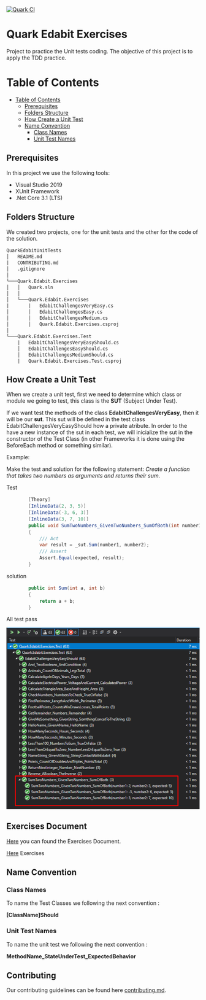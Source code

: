 [![Quark CI](https://github.com/dalzueta/QuarkEdabitUnitTests/actions/workflows/ci.yml/badge.svg)](https://github.com/dalzueta/QuarkEdabitUnitTests/actions/workflows/ci.yml)

# Quark Edabit Exercises

Project to practice the Unit tests coding. The objective of this project is to apply the TDD practice.

# Table of Contents

- [Table of Contents](#table-of-contents)
  - [Prerequisites](#prerequisites)
  - [Folders Structure](#folders-structure)
  - [How Create a Unit Test](#how-create-a-unit-test)
  - [Name Convention](#name-convention)
    - [Class Names](#class-names)
    - [Unit Test Names](#unit-test-names)

## Prerequisites

In this project we use the following tools:

- Visual Studio 2019
- XUnit Framework
- .Net Core 3.1 (LTS)

## Folders Structure

We created two projects, one for the unit tests and the other for the code of the solution.

```
QuarkEdabitUnitTests
│   README.md
|   CONTRIBUTING.md
│   .gitignore
│
└───Quark.Edabit.Exercises
│   │   Quark.sln
│   │
│   └───Quark.Edabit.Exercises
|       |   EdabitChallengesVeryEasy.cs
│       │   EdabitChallengesEasy.cs
│       │   EdabitChallengesMedium.cs
│       │   Quark.Edabit.Exercises.csproj
│
└───Quark.Edabit.Exercises.Test
    |   EdabitChallengesVeryEasyShould.cs
    │   EdabitChallengesEasyShould.cs
    │   EdabitChallengesMediumShould.cs
    |   Quark.Edabit.Exercises.Test.csproj
```

## How Create a Unit Test

When we create a unit test, first we need to determine which class or module we going to test, this class is the **SUT** (Subject Under Test).

If we want test the methods of the class **EdabitChallengesVeryEasy**, then it will be our **sut**.
This sut will be defined in the test class EdabitChallengesVeryEasyShould how a private atribute. In order to the have a new instance of the sut in each test, we will inicialize the sut in the constructor of the Test Class (in other Frameworks it is done using the BeforeEach method or something similar).

Example:

Make the test and solution for the following statement:
_Create a function that takes two numbers as arguments and returns their sum._

Test

```C#
        [Theory]
        [InlineData(2, 3, 5)]
        [InlineData(-3, 6, 3)]
        [InlineData(3, 7, 10)]
        public void SumTwoNumbers_GivenTwoNumbers_SumOfBoth(int number1, int number2, int expected)
        {
            /// Act
            var result = _sut.Sum(number1, number2);
            /// Assert
            Assert.Equal(expected, result);
        }

```

solution

```C#
        public int Sum(int a, int b)
        {
            return a + b;
        }

```

All test pass

![gitlab_conf](docs/imgs/testspass.png)

## Exercises Document

[Here](https://docs.google.com/document/d/1ruFF_jxH6zgVDR2Ltt4GtoVK9Wy6iSjMW7EAZqBKvCA/edit#) you can found the Exercises Document.

[Here](https://edabit.com/challenges/csharp) Exercises

## Name Convention

### Class Names

To name the Test Classes we following the next convention :

**[ClassName]Should**

### Unit Test Names

To name the unit test we following the next convention :

**MethodName_StateUnderTest_ExpectedBehavior**

## Contributing

Our contributing guidelines can be found here [contributing.md](CONTRIBUTING.md).
